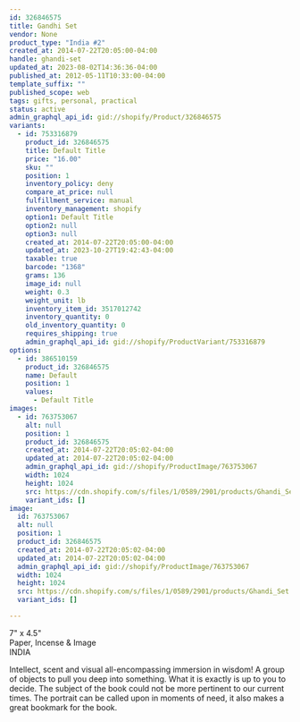 ```yaml
---
id: 326846575
title: Gandhi Set
vendor: None
product_type: "India #2"
created_at: 2014-07-22T20:05:00-04:00
handle: ghandi-set
updated_at: 2023-08-02T14:36:36-04:00
published_at: 2012-05-11T10:33:00-04:00
template_suffix: ""
published_scope: web
tags: gifts, personal, practical
status: active
admin_graphql_api_id: gid://shopify/Product/326846575
variants:
  - id: 753316879
    product_id: 326846575
    title: Default Title
    price: "16.00"
    sku: ""
    position: 1
    inventory_policy: deny
    compare_at_price: null
    fulfillment_service: manual
    inventory_management: shopify
    option1: Default Title
    option2: null
    option3: null
    created_at: 2014-07-22T20:05:00-04:00
    updated_at: 2023-10-27T19:42:43-04:00
    taxable: true
    barcode: "1368"
    grams: 136
    image_id: null
    weight: 0.3
    weight_unit: lb
    inventory_item_id: 3517012742
    inventory_quantity: 0
    old_inventory_quantity: 0
    requires_shipping: true
    admin_graphql_api_id: gid://shopify/ProductVariant/753316879
options:
  - id: 386510159
    product_id: 326846575
    name: Default
    position: 1
    values:
      - Default Title
images:
  - id: 763753067
    alt: null
    position: 1
    product_id: 326846575
    created_at: 2014-07-22T20:05:02-04:00
    updated_at: 2014-07-22T20:05:02-04:00
    admin_graphql_api_id: gid://shopify/ProductImage/763753067
    width: 1024
    height: 1024
    src: https://cdn.shopify.com/s/files/1/0589/2901/products/Ghandi_Set.jpeg?v=1406073902
    variant_ids: []
image:
  id: 763753067
  alt: null
  position: 1
  product_id: 326846575
  created_at: 2014-07-22T20:05:02-04:00
  updated_at: 2014-07-22T20:05:02-04:00
  admin_graphql_api_id: gid://shopify/ProductImage/763753067
  width: 1024
  height: 1024
  src: https://cdn.shopify.com/s/files/1/0589/2901/products/Ghandi_Set.jpeg?v=1406073902
  variant_ids: []

---
```


7" x 4.5"  
Paper, Incense & Image  
INDIA

Intellect, scent and visual all-encompassing immersion in wisdom! A group of objects to pull you deep into something. What it is exactly is up to you to decide. The subject of the book could not be more pertinent to our current times. The portrait can be called upon in moments of need, it also makes a great bookmark for the book.